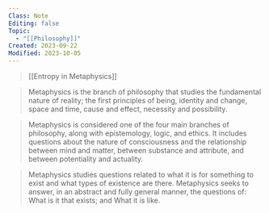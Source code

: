```yaml
---
Class: Note
Editing: false
Topic:
  - "[[Philosophy]]"
Created: 2023-09-22
Modified: 2023-10-05
---
```


> [[Entropy in Metaphysics]]

> Metaphysics is the branch of philosophy that studies the fundamental nature of reality; the first principles of being, identity and change, space and time, cause and effect, necessity and possibility.

> Metaphysics is considered one of the four main branches of philosophy, along with epistemology, logic, and ethics. It includes questions about the nature of consciousness and the relationship between mind and matter, between substance and attribute, and between potentiality and actuality.

> Metaphysics studies questions related to what it is for something to exist and what types of existence are there. Metaphysics seeks to answer, in an abstract and fully general manner, the questions of: What is it that exists; and What it is like.
